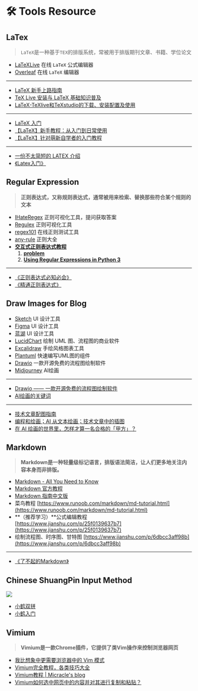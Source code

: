# 🛠 Tools Resource

## LaTex

> `LaTeX`是一种基于`ΤΕΧ`的排版系统，常被用于排版期刊文章、书籍、学位论文

* [LaTeXLive](https://www.latexlive.com/) 在线 `LaTeX` 公式编辑器
* [Overleaf](https://www.overleaf.com/project) 在线 `LaTeX` 编辑器

***

* [LaTeX 新手上路指南](https://zhuanlan.zhihu.com/p/433710726)
* [TeX Live 安装与 LaTeX 基础知识普及](https://www.bilibili.com/video/BV1T7411G7RV?spm\_id\_from=333.337.search-card.all.click\&vd\_source=ae16ff6478eb15c1b87880540263910b)
* [LaTeX-TeXlive和TeXstudio的下载、安装配置及使用](https://zhuanlan.zhihu.com/p/138586028)

***

* [LaTeX 入门](https://docs.net9.org/basic/latex/)
* [【LaTeX】新手教程：从入门到日常使用](https://zhuanlan.zhihu.com/p/456055339)
* [【LaTeX】针对萌新自学者的入门教程](https://zhuanlan.zhihu.com/p/521649367)

***

* [一份不太简短的 LATEX 介绍](http://www.ptep-online.com/ctan/lshort\_chinese.pdf)
* [《Latex入门》](https://book.douban.com/subject/24703731/)

## Regular Expression

> **正则表达式，又称规则表达式，通常被用来检索、替换那些符合某个规则的文本**

* [IHateRegex](https://ihateregex.io/) 正则可视化工具，提问获取答案
* [Regulex](https://jex.im/regulex/#!flags=\&re=%5E\(a%7Cb\)\*%3F%24) 正则可视化工具
* [regex101](https://regex101.com/) 在线正则测试工具
* [any-rule](https://any86.github.io/any-rule) 正则大全
* [**交互式正则表达式教程**](https://regexone.com/)
  1. [**problem**](https://regexone.com/problem/matching\_decimal\_numbers)
  2. [**Using Regular Expressions in Python 3**](https://regexone.com/references/python)

***

* [《正则表达式必知必会》](https://book.douban.com/subject/26285406/)
* [《精通正则表达式》](https://book.douban.com/subject/2154713/)

## Draw Images for Blog

* [Sketch](https://www.lucidchart.com/pages/) UI 设计工具
* [Figma](https://www.figma.com/) UI 设计工具
* [蓝湖](https://lanhuapp.com/) UI 设计工具
* [LucidChart](https://www.lucidchart.com/pages/) 绘制 UML 图、流程图的商业软件
* [Excalidraw](https://excalidraw.com/) 手绘风格图表工具
* [Plantuml](https://plantuml.com/) 快速编写UML图的组件
* [Drawio](https://app.diagrams.net/) 一款开源免费的流程图绘制软件
* [Midjourney](https://www.midjourney.com/home/) AI绘画

***

* [Drawio —— 一款开源免费的流程图绘制软件](https://zhuanlan.zhihu.com/p/180534102)
* [AI绘画的关键词](https://397987634.notion.site/397987634/AI-764e6a50fbf04327945a12a07ce9654f)

***

* [技术文章配图指南](https://draveness.me/sketch-and-sketch/)
* [编程和绘画；AI 从文本绘画；技术文章中的插图](https://catcoding.me/p/weekly-15/)
* [在 AI 绘画的世界里，怎样才算一名合格的「甲方」？](https://sspai.com/post/75629)

## Markdown

> **Markdown是一种轻量级标记语言，排版语法简洁，让人们更多地关注内容本身而非排版。**

* [Markdown - All You Need to Know](http://haoeric.github.io/markdown-grammar/#fnref:1)
* [Markdown 官方教程](https://markdown.com.cn/)
* [Markdown 指南中文版](https://www.markdown.xyz/)
* 菜鸟教程 [https://www.runoob.com/markdown/md-tutorial.html](https://www.runoob.com/markdown/md-tutorial.html)
* **（推荐学习）**公式编辑教程 [https://www.jianshu.com/p/25f0139637b7](https://www.jianshu.com/p/25f0139637b7)
* 绘制流程图、时序图、甘特图 [https://www.jianshu.com/p/6dbcc3aff98b](https://www.jianshu.com/p/6dbcc3aff98b)

***

* [《了不起的Markdown》](https://book.douban.com/subject/34613706/)

## Chinese ShuangPin Input Method

![](https://bu.dusays.com/2022/10/30/635e1d0475d82.png)

* [小鹤双拼](https://flypy.com/)
* [小鹤入门](https://help.flypy.com/#/xh)

## Vimium

> **Vimium是一款Chrome插件，它提供了类Vim操作来控制浏览器网页**

* [我比想象中更需要浏览器中的 Vim 模式](https://www.owenyoung.com/blog/vimium/)
* [Vimium完全教程，各类技巧大全](https://zhuanlan.zhihu.com/p/30263616)
* [Vimium教程 | Micracle's blog](http://miracle.hi.cn/2021/04/21/vimium-guide/)
* [Vimium如何选中网页中的内容并对其进行复制和粘贴？](https://www.zhihu.com/question/22508515)

